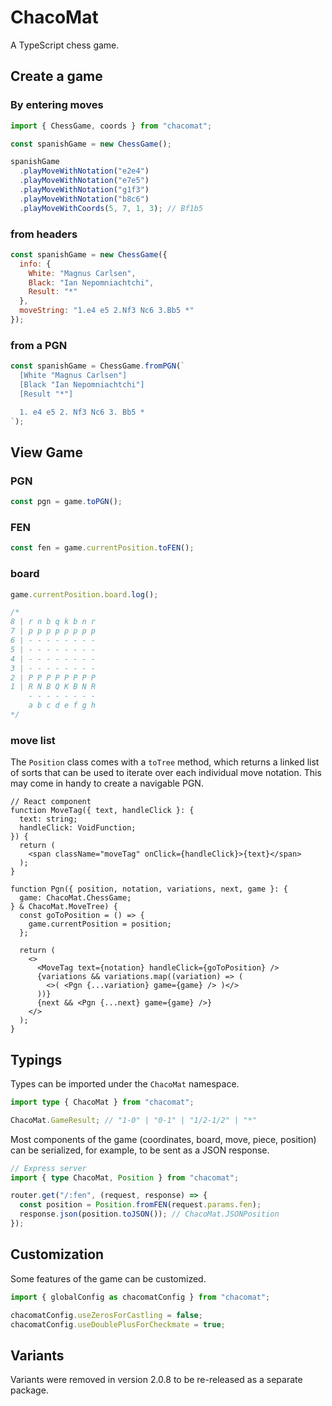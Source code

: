 # ChacoMat

A TypeScript chess game.

## Create a game

### By entering moves

```javascript
import { ChessGame, coords } from "chacomat";

const spanishGame = new ChessGame();

spanishGame
  .playMoveWithNotation("e2e4")
  .playMoveWithNotation("e7e5")
  .playMoveWithNotation("g1f3")
  .playMoveWithNotation("b8c6")
  .playMoveWithCoords(5, 7, 1, 3); // Bf1b5
```

### from headers

```javascript
const spanishGame = new ChessGame({
  info: {
    White: "Magnus Carlsen",
    Black: "Ian Nepomniachtchi",
    Result: "*"
  },
  moveString: "1.e4 e5 2.Nf3 Nc6 3.Bb5 *"
});
```

### from a PGN

```javascript
const spanishGame = ChessGame.fromPGN(`
  [White "Magnus Carlsen"]
  [Black "Ian Nepomniachtchi"]
  [Result "*"]

  1. e4 e5 2. Nf3 Nc6 3. Bb5 *
`);
```

## View Game

### PGN

```javascript
const pgn = game.toPGN();
```

### FEN

```javascript
const fen = game.currentPosition.toFEN();
```

### board

```javascript
game.currentPosition.board.log();

/*
8 | r n b q k b n r
7 | p p p p p p p p
6 | - - - - - - - -
5 | - - - - - - - -
4 | - - - - - - - -
3 | - - - - - - - -
2 | P P P P P P P P
1 | R N B Q K B N R
    - - - - - - - -
    a b c d e f g h
*/
```

### move list

The `Position` class comes with a `toTree` method, which returns a linked list of sorts that can be used to iterate over each individual move notation. This may come in handy to create a navigable PGN.

```tsx
// React component
function MoveTag({ text, handleClick }: {
  text: string;
  handleClick: VoidFunction;
}) {
  return (
    <span className="moveTag" onClick={handleClick}>{text}</span>
  );
}

function Pgn({ position, notation, variations, next, game }: {
  game: ChacoMat.ChessGame;
} & ChacoMat.MoveTree) {
  const goToPosition = () => {
    game.currentPosition = position;
  };

  return (
    <>
      <MoveTag text={notation} handleClick={goToPosition} />
      {variations && variations.map((variation) => (
        <>( <Pgn {...variation} game={game} /> )</>
      ))}
      {next && <Pgn {...next} game={game} />}
    </>
  );
}
```

## Typings

Types can be imported under the `ChacoMat` namespace.

```typescript
import type { ChacoMat } from "chacomat";

ChacoMat.GameResult; // "1-0" | "0-1" | "1/2-1/2" | "*"
```

Most components of the game (coordinates, board, move, piece, position) can be serialized, for example, to be sent as a JSON response.

```typescript
// Express server
import { type ChacoMat, Position } from "chacomat";

router.get("/:fen", (request, response) => {
  const position = Position.fromFEN(request.params.fen);
  response.json(position.toJSON()); // ChacoMat.JSONPosition
});
```

## Customization

Some features of the game can be customized.

```javascript
import { globalConfig as chacomatConfig } from "chacomat";

chacomatConfig.useZerosForCastling = false;
chacomatConfig.useDoublePlusForCheckmate = true;
```

## Variants

Variants were removed in version 2.0.8 to be re-released as a separate package.
